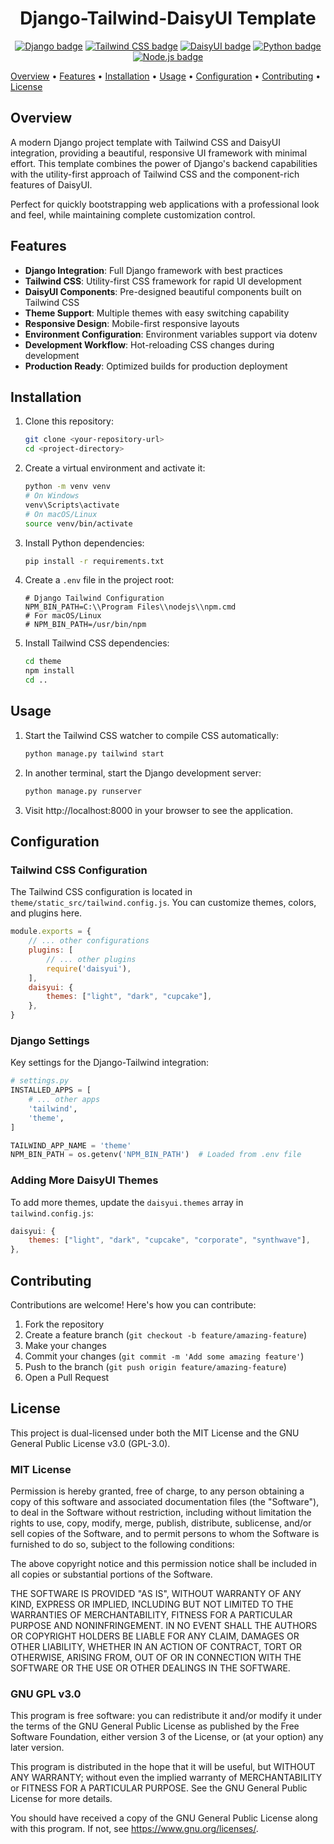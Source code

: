 <!-- markdownlint-disable MD013 MD033 MD041 -->
<div align="center">
<h1>
Django-Tailwind-DaisyUI Template
</h1>
</div>

<p align="center">
<a href="https://www.djangoproject.com/"><img src="https://img.shields.io/badge/Django-092E20?style=flat-square&logo=django&logoColor=white" alt="Django badge" /></a>
<a href="https://tailwindcss.com/"><img src="https://img.shields.io/badge/Tailwind_CSS-38B2AC?style=flat-square&logo=tailwind-css&logoColor=white" alt="Tailwind CSS badge" /></a>
<a href="https://daisyui.com/"><img src="https://img.shields.io/badge/DaisyUI-5A0EF8?style=flat-square&logo=daisyui&logoColor=white" alt="DaisyUI badge" /></a>
<a href="https://python.org/"><img src="https://img.shields.io/badge/Python-3776AB?style=flat-square&logo=python&logoColor=white" alt="Python badge" /></a>
<a href="https://nodejs.org/"><img src="https://img.shields.io/badge/Node.js-339933?style=flat-square&logo=nodedotjs&logoColor=white" alt="Node.js badge" /></a>
</p>

[Overview](#overview)&nbsp;•
[Features](#features)&nbsp;•
[Installation](#installation)&nbsp;•
[Usage](#usage)&nbsp;•
[Configuration](#configuration)&nbsp;•
[Contributing](#contributing)&nbsp;•
[License](#license)

## Overview <a name="overview"></a>

A modern Django project template with Tailwind CSS and DaisyUI integration, providing a beautiful, responsive UI framework with minimal effort. This template combines the power of Django's backend capabilities with the utility-first approach of Tailwind CSS and the component-rich features of DaisyUI.

Perfect for quickly bootstrapping web applications with a professional look and feel, while maintaining complete customization control.

## Features <a name="features"></a>

- **Django Integration**: Full Django framework with best practices
- **Tailwind CSS**: Utility-first CSS framework for rapid UI development
- **DaisyUI Components**: Pre-designed beautiful components built on Tailwind CSS
- **Theme Support**: Multiple themes with easy switching capability
- **Responsive Design**: Mobile-first responsive layouts
- **Environment Configuration**: Environment variables support via dotenv
- **Development Workflow**: Hot-reloading CSS changes during development
- **Production Ready**: Optimized builds for production deployment

## Installation <a name="installation"></a>

1. Clone this repository:
   ```bash
   git clone <your-repository-url>
   cd <project-directory>
   ```

2. Create a virtual environment and activate it:
   ```bash
   python -m venv venv
   # On Windows
   venv\Scripts\activate
   # On macOS/Linux
   source venv/bin/activate
   ```

3. Install Python dependencies:
   ```bash
   pip install -r requirements.txt
   ```

4. Create a `.env` file in the project root:
   ```
   # Django Tailwind Configuration
   NPM_BIN_PATH=C:\\Program Files\\nodejs\\npm.cmd
   # For macOS/Linux
   # NPM_BIN_PATH=/usr/bin/npm
   ```

5. Install Tailwind CSS dependencies:
   ```bash
   cd theme
   npm install
   cd ..
   ```

## Usage <a name="usage"></a>

1. Start the Tailwind CSS watcher to compile CSS automatically:
   ```bash
   python manage.py tailwind start
   ```

2. In another terminal, start the Django development server:
   ```bash
   python manage.py runserver
   ```

3. Visit http://localhost:8000 in your browser to see the application.

## Configuration <a name="configuration"></a>

### Tailwind CSS Configuration

The Tailwind CSS configuration is located in `theme/static_src/tailwind.config.js`. You can customize themes, colors, and plugins here.

```javascript
module.exports = {
    // ... other configurations
    plugins: [
        // ... other plugins
        require('daisyui'),
    ],
    daisyui: {
        themes: ["light", "dark", "cupcake"],
    },
}
```

### Django Settings

Key settings for the Django-Tailwind integration:

```python
# settings.py
INSTALLED_APPS = [
    # ... other apps
    'tailwind',
    'theme',
]

TAILWIND_APP_NAME = 'theme'
NPM_BIN_PATH = os.getenv('NPM_BIN_PATH')  # Loaded from .env file
```

### Adding More DaisyUI Themes

To add more themes, update the `daisyui.themes` array in `tailwind.config.js`:

```javascript
daisyui: {
    themes: ["light", "dark", "cupcake", "corporate", "synthwave"],
},
```

## Contributing <a name="contributing"></a>

Contributions are welcome! Here's how you can contribute:

1. Fork the repository
2. Create a feature branch (`git checkout -b feature/amazing-feature`)
3. Make your changes
4. Commit your changes (`git commit -m 'Add some amazing feature'`)
5. Push to the branch (`git push origin feature/amazing-feature`)
6. Open a Pull Request

## License <a name="license"></a>

This project is dual-licensed under both the MIT License and the GNU General Public License v3.0 (GPL-3.0).

### MIT License

Permission is hereby granted, free of charge, to any person obtaining a copy of this software and associated documentation files (the "Software"), to deal in the Software without restriction, including without limitation the rights to use, copy, modify, merge, publish, distribute, sublicense, and/or sell copies of the Software, and to permit persons to whom the Software is furnished to do so, subject to the following conditions:

The above copyright notice and this permission notice shall be included in all copies or substantial portions of the Software.

THE SOFTWARE IS PROVIDED "AS IS", WITHOUT WARRANTY OF ANY KIND, EXPRESS OR IMPLIED, INCLUDING BUT NOT LIMITED TO THE WARRANTIES OF MERCHANTABILITY, FITNESS FOR A PARTICULAR PURPOSE AND NONINFRINGEMENT. IN NO EVENT SHALL THE AUTHORS OR COPYRIGHT HOLDERS BE LIABLE FOR ANY CLAIM, DAMAGES OR OTHER LIABILITY, WHETHER IN AN ACTION OF CONTRACT, TORT OR OTHERWISE, ARISING FROM, OUT OF OR IN CONNECTION WITH THE SOFTWARE OR THE USE OR OTHER DEALINGS IN THE SOFTWARE.

### GNU GPL v3.0

This program is free software: you can redistribute it and/or modify it under the terms of the GNU General Public License as published by the Free Software Foundation, either version 3 of the License, or (at your option) any later version.

This program is distributed in the hope that it will be useful, but WITHOUT ANY WARRANTY; without even the implied warranty of MERCHANTABILITY or FITNESS FOR A PARTICULAR PURPOSE. See the GNU General Public License for more details.

You should have received a copy of the GNU General Public License along with this program. If not, see <https://www.gnu.org/licenses/>. 